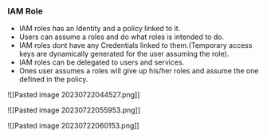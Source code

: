 ### IAM Role
- IAM roles has an Identity and a policy linked to it.
- Users can assume a roles and do what roles is intended to do.
- IAM roles dont have any Credentials linked to them.(Temporary access keys are dynamically generated for the user assuming the role).
- IAM roles can be delegated to users and services.
- Ones user assumes a roles will give up his/her roles and assume the one defined in the policy.

![[Pasted image 20230722044527.png]]

![[Pasted image 20230722055953.png]]

![[Pasted image 20230722060153.png]]